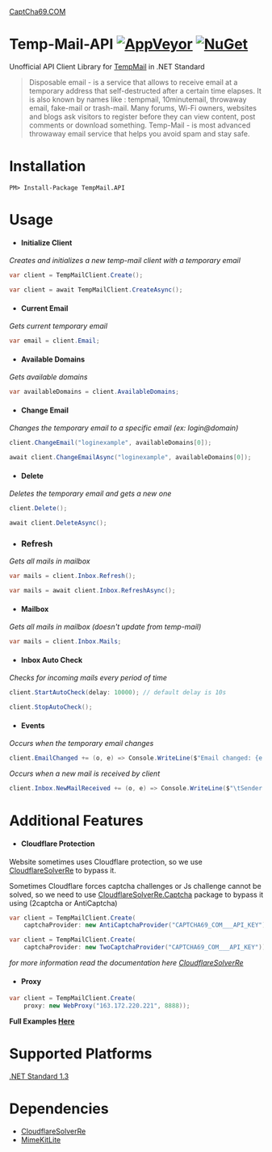 [CaptCha69.COM](https://captcha69.com/) 

Temp-Mail-API
[![AppVeyor](https://img.shields.io/appveyor/ci/RyuzakiH/Temp-Mail-API/master.svg?maxAge=60)](https://ci.appveyor.com/project/RyuzakiH/Temp-Mail-API)
[![NuGet](https://img.shields.io/nuget/v/TempMail.API.svg?maxAge=60)](https://www.nuget.org/packages/TempMail.API)
===============

Unofficial API Client Library for [TempMail](https://temp-mail.org) in .NET Standard

> Disposable email - is a service that allows to receive email at a temporary address that self-destructed after a certain time elapses. It is also known by names like : tempmail, 10minutemail, throwaway email, fake-mail or trash-mail. Many forums, Wi-Fi owners, websites and blogs ask visitors to register before they can view content, post comments or download something. Temp-Mail - is most advanced throwaway email service that helps you avoid spam and stay safe.

# Installation

`PM> Install-Package TempMail.API`

# Usage

- #### Initialize Client
_Creates and initializes a new temp-mail client with a temporary email_

```csharp
var client = TempMailClient.Create();
```

```csharp
var client = await TempMailClient.CreateAsync();
```

- #### Current Email
_Gets current temporary email_
```csharp
var email = client.Email;
```

- #### Available Domains
_Gets available domains_

```csharp
var availableDomains = client.AvailableDomains;
```

- #### Change Email
_Changes the temporary email to a specific email (ex: login@domain)_

```csharp
client.ChangeEmail("loginexample", availableDomains[0]);
```
```csharp
await client.ChangeEmailAsync("loginexample", availableDomains[0]);
```

- #### Delete
_Deletes the temporary email and gets a new one_

```csharp
client.Delete();
```
```csharp
await client.DeleteAsync();
```

- ### Refresh
_Gets all mails in mailbox_

```csharp
var mails = client.Inbox.Refresh();
```
```csharp
var mails = await client.Inbox.RefreshAsync();
```

- #### Mailbox
_Gets all mails in mailbox (doesn't update from temp-mail)_

```csharp
var mails = client.Inbox.Mails;
```

- #### Inbox Auto Check
_Checks for incoming mails every period of time_

```csharp
client.StartAutoCheck(delay: 10000); // default delay is 10s
```

```csharp
client.StopAutoCheck();
```

- #### Events

_Occurs when the temporary email changes_

```csharp
client.EmailChanged += (o, e) => Console.WriteLine($"Email changed: {e.Email}");
```

_Occurs when a new mail is received by client_

```csharp
client.Inbox.NewMailReceived += (o, e) => Console.WriteLine($"\tSender: {e.Mail.SenderName}\n\tSubject: {e.Mail.Subject}\n\tBody: {e.Mail.TextBody}");
```

# Additional Features

- #### Cloudflare Protection
Website sometimes uses Cloudflare protection, so we use [CloudflareSolverRe](https://www.nuget.org/packages/CloudflareSolverRe) to bypass it.

Sometimes Cloudflare forces captcha challenges or Js challenge cannot be solved, so we need to use [CloudflareSolverRe.Captcha](https://www.nuget.org/packages/CloudflareSolverRe.Captcha) package to bypass it using (2captcha or AntiCaptcha)

```csharp
var client = TempMailClient.Create(
    captchaProvider: new AntiCaptchaProvider("CAPTCHA69_COM___API_KEY"));
```

```csharp
var client = TempMailClient.Create(
    captchaProvider: new TwoCaptchaProvider("CAPTCHA69_COM___API_KEY"));
```

_for more information read the documentation here [CloudflareSolverRe](https://github.com/RyuzakiH/CloudflareSolverRe)_

- #### Proxy

```csharp
var client = TempMailClient.Create(
    proxy: new WebProxy("163.172.220.221", 8888));
```

**Full Examples [Here](https://github.com/RyuzakiH/Temp-Mail-API/tree/master/sample/TempMail.Sample)**

# Supported Platforms
[.NET Standard 1.3](https://github.com/dotnet/standard/blob/master/docs/versions.md)

# Dependencies
* [CloudflareSolverRe](https://www.nuget.org/packages/CloudflareSolverRe)
* [MimeKitLite](https://www.nuget.org/packages/MimeKitLite)
